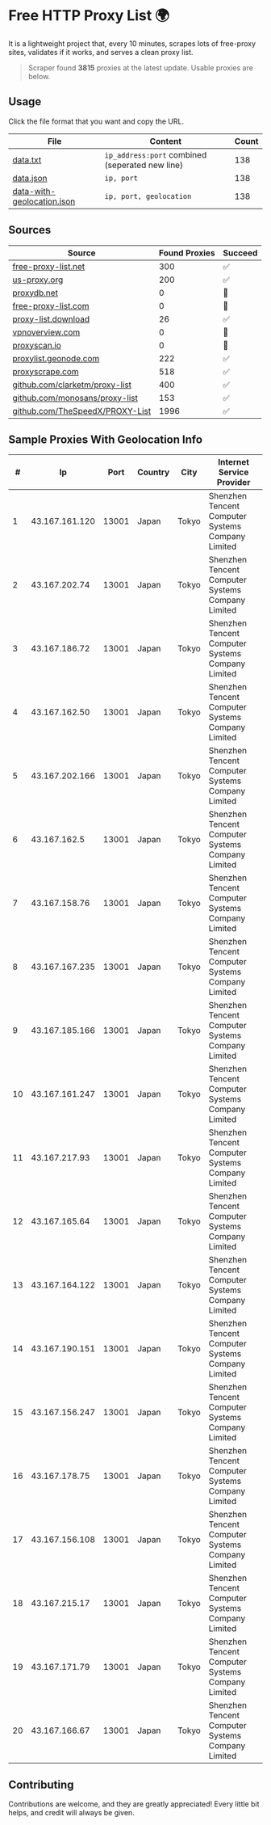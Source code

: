 
# Free HTTP Proxy List 🌍

It is a lightweight project that, every 10 minutes, scrapes lots of free-proxy sites, validates if it works, and serves a clean proxy list.


> Scraper found **3815** proxies at the latest update. Usable proxies are below.

## Usage

Click the file format that you want and copy the URL.


|File|Content|Count|
|----|-------|-----|
|[data.txt](https://raw.githubusercontent.com/themiralay/Proxy-List-World/master/data.txt)|`ip_address:port` combined (seperated new line)|138|
|[data.json](https://raw.githubusercontent.com/themiralay/Proxy-List-World/master/data.json)|`ip, port`|138|
|[data-with-geolocation.json](https://raw.githubusercontent.com/themiralay/Proxy-List-World/master/data-with-geolocation.json)|`ip, port, geolocation`|138|

## Sources

|Source|Found Proxies|Succeed|
|------|-------------|-------|
|[free-proxy-list.net](https://free-proxy-list.net)|300|✅|
|[us-proxy.org](https://www.us-proxy.org)|200|✅|
|[proxydb.net](http://proxydb.net)|0|🚫|
|[free-proxy-list.com](https://free-proxy-list.com/?page=&port=&type%5B%5D=http&type%5B%5D=https&up_time=0&search=Search)|0|🚫|
|[proxy-list.download](https://www.proxy-list.download/HTTP)|26|✅|
|[vpnoverview.com](https://vpnoverview.com/privacy/anonymous-browsing/free-proxy-servers)|0|🚫|
|[proxyscan.io](https://www.proxyscan.io)|0|🚫|
|[proxylist.geonode.com](https://proxylist.geonode.com/api/proxy-list?limit=300&page=1&sort_by=lastChecked&sort_type=desc&protocols=http,https)|222|✅|
|[proxyscrape.com](https://api.proxyscrape.com/v2/?request=displayproxies&protocol=http&timeout=10000&country=all&ssl=all&anonymity=all)|518|✅|
|[github.com/clarketm/proxy-list](https://raw.githubusercontent.com/clarketm/proxy-list/master/proxy-list-raw.txt)|400|✅|
|[github.com/monosans/proxy-list](https://raw.githubusercontent.com/monosans/proxy-list/main/proxies/http.txt)|153|✅|
|[github.com/TheSpeedX/PROXY-List](https://raw.githubusercontent.com/TheSpeedX/PROXY-List/master/http.txt)|1996|✅|


## Sample Proxies With Geolocation Info

|#|Ip|Port|Country|City|Internet Service Provider|
|-|--|----|-------|----|-------------------------|
|1|43.167.161.120|13001|Japan|Tokyo|Shenzhen Tencent Computer Systems Company Limited|
|2|43.167.202.74|13001|Japan|Tokyo|Shenzhen Tencent Computer Systems Company Limited|
|3|43.167.186.72|13001|Japan|Tokyo|Shenzhen Tencent Computer Systems Company Limited|
|4|43.167.162.50|13001|Japan|Tokyo|Shenzhen Tencent Computer Systems Company Limited|
|5|43.167.202.166|13001|Japan|Tokyo|Shenzhen Tencent Computer Systems Company Limited|
|6|43.167.162.5|13001|Japan|Tokyo|Shenzhen Tencent Computer Systems Company Limited|
|7|43.167.158.76|13001|Japan|Tokyo|Shenzhen Tencent Computer Systems Company Limited|
|8|43.167.167.235|13001|Japan|Tokyo|Shenzhen Tencent Computer Systems Company Limited|
|9|43.167.185.166|13001|Japan|Tokyo|Shenzhen Tencent Computer Systems Company Limited|
|10|43.167.161.247|13001|Japan|Tokyo|Shenzhen Tencent Computer Systems Company Limited|
|11|43.167.217.93|13001|Japan|Tokyo|Shenzhen Tencent Computer Systems Company Limited|
|12|43.167.165.64|13001|Japan|Tokyo|Shenzhen Tencent Computer Systems Company Limited|
|13|43.167.164.122|13001|Japan|Tokyo|Shenzhen Tencent Computer Systems Company Limited|
|14|43.167.190.151|13001|Japan|Tokyo|Shenzhen Tencent Computer Systems Company Limited|
|15|43.167.156.247|13001|Japan|Tokyo|Shenzhen Tencent Computer Systems Company Limited|
|16|43.167.178.75|13001|Japan|Tokyo|Shenzhen Tencent Computer Systems Company Limited|
|17|43.167.156.108|13001|Japan|Tokyo|Shenzhen Tencent Computer Systems Company Limited|
|18|43.167.215.17|13001|Japan|Tokyo|Shenzhen Tencent Computer Systems Company Limited|
|19|43.167.171.79|13001|Japan|Tokyo|Shenzhen Tencent Computer Systems Company Limited|
|20|43.167.166.67|13001|Japan|Tokyo|Shenzhen Tencent Computer Systems Company Limited|



## Contributing

Contributions are welcome, and they are greatly appreciated! Every
little bit helps, and credit will always be given.

